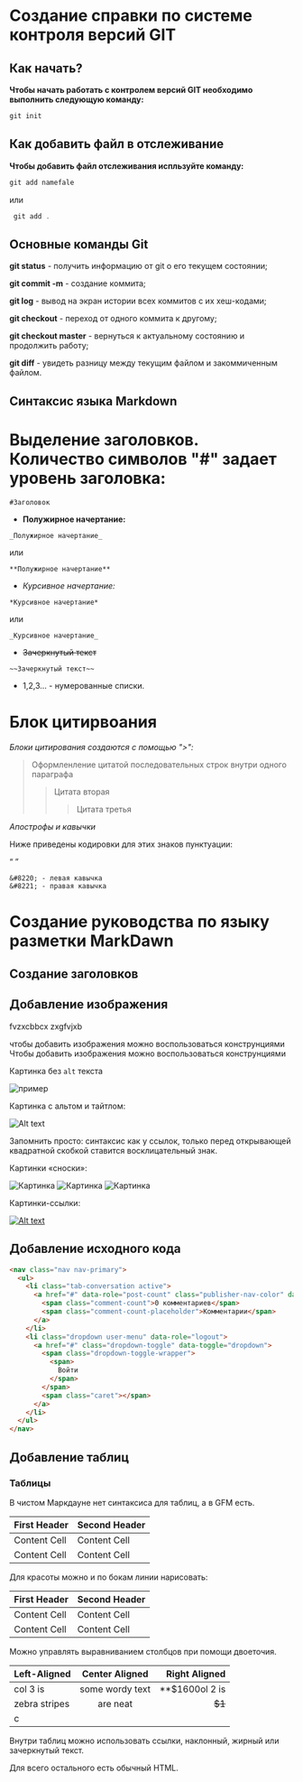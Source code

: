 # Создание справки по системе контроля версий GIT


## Как начать?
**Чтобы начать работать с контролем версий GIT необходимо выполнить следующую команду:**

```CS
git init
```

## Как добавить файл в отслеживание

**Чтобы добавить файл отслеживания испльзуйте команду:**
```CS
git add namefale
```
или
```cs
 git add .
```
## Основные команды Git
**git status** - получить информацию от git о его текущем состоянии;

**git commit -m** - создание коммита;

**git log** - вывод на экран истории всех коммитов с их хеш-кодами;

**git checkout** - переход от одного коммита к другому;

**git checkout master** - вернуться к актуальному состоянию и продолжить работу;

**git diff** - увидеть разницу между текущим файлом и закоммиченным файлом.

## Синтаксис языка Markdown

# Выделение заголовков. Количество символов "#" задает уровень заголовка:

```
#Заголовок
```
* **Полужирное начертание:** 
```
_Полужирное начертание_
```
или
```
**Полужирное начертание**
```
* *Курсивное начертание:*
```
*Курсивное начертание*
```
или
```
_Курсивное начертание_
```
* ~~Зачеркнутый текст~~
```
~~Зачеркнутый текст~~
```
* 1,2,3... - нумерованные списки.

# Блок цитирвоания 
*Блоки цитирования создаются с помощью ">":*

> Оформленление цитатой последовательных строк внутри одного параграфа
>> Цитата вторая
>>> Цитата третья

*Апострофы и кавычки*

Ниже приведены кодировки для этих знаков пунктуации:

&#8220;    &#8221;
```
&#8220; - левая кавычка
&#8221; - правая кавычка
```

# Создание руководства по языку разметки MarkDawn

## Создание заголовков


## Добавление изображения
fvzxcbbcx
zxgfvjxb

чтобы добавить изображения можно воспользоваться конструнциями
Чтобы добавить изображения можно воспользоваться конструнциями

Картинка без `alt` текста

![пример](https://w.forfun.com/fetch/ba/baa30c37307492aca2d40cbd621fb644.jpeg)

Картинка с альтом и тайтлом:

![Alt text](http://www.almazfea.com/upload/items/3557.jpg)


Запомнить просто: синтаксис как у ссылок, только перед открывающей квадратной скобкой ставится восклицательный знак.

Картинки «сноски»:

![Картинка][image1]
![Картинка][image2]
![Картинка][image3]

[image1]: //placehold.it/250x100
[image2]: //placehold.it/200x100
[image3]: //placehold.it/150x100

Картинки-ссылки:

[![Alt text](https://damion.top/uploads/posts/2022-02/1645062735_40-damion-club-p-gornie-tsveti-priroda-47.jpg)](https://www.youtube.com/shorts/bPhPBjObZDw)


## Добавление исходного кода
```html
<nav class="nav nav-primary">
  <ul>
    <li class="tab-conversation active">
      <a href="#" data-role="post-count" class="publisher-nav-color" data-nav="conversation">
        <span class="comment-count">0 комментариев</span>
        <span class="comment-count-placeholder">Комментарии</span>
      </a>
    </li>
    <li class="dropdown user-menu" data-role="logout">
      <a href="#" class="dropdown-toggle" data-toggle="dropdown">
        <span class="dropdown-toggle-wrapper">
          <span>
            Войти
          </span>
        </span>
        <span class="caret"></span>
      </a>
    </li>
  </ul>
</nav>
```


## Добавление таблиц


### Таблицы

В чистом Маркдауне нет синтаксиса для таблиц, а в GFM есть.

First Header  | Second Header
------------- | -------------
Content Cell  | Content Cell
Content Cell  | Content Cell

Для красоты можно и по бокам линии нарисовать:

| First Header  | Second Header |
| ------------- | ------------- |
| Content Cell  | Content Cell  |
| Content Cell  | Content Cell  |

Можно управлять выравниванием столбцов при помощи двоеточия.

| Left-Aligned  | Center Aligned  | Right Aligned |
|:------------- |:---------------:| -------------:|
| col 3 is      | some wordy text |     **$1600ol 2 is      | centered        |         $12   |
| zebra stripes | are neat        |        ~~$1~~ |** |
| c
Внутри таблиц можно использовать ссылки, наклонный, жирный или зачеркнутый текст.

Для всего остального есть обычный HTML.

[def]: http://www.almazfea.com/upload/items/3557.jpgg